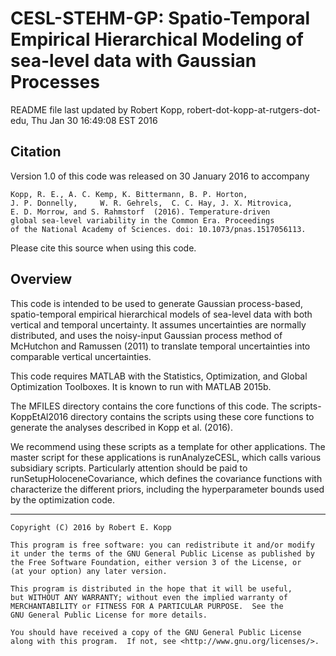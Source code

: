 # CESL-STEHM-GP: Spatio-Temporal Empirical Hierarchical Modeling of sea-level data with Gaussian Processes 

README file last updated by Robert Kopp, robert-dot-kopp-at-rutgers-dot-edu, Thu Jan 30 16:49:08 EST 2016

## Citation

Version 1.0 of this code was released on 30 January 2016 to accompany

	Kopp, R. E., A. C. Kemp, K. Bittermann, B. P. Horton,
	J. P. Donnelly, 	W. R. Gehrels,  C. C. Hay, J. X. Mitrovica,
	E. D. Morrow, and S. Rahmstorf 	(2016). Temperature-driven
	global sea-level variability in the Common Era. Proceedings
	of the National Academy of Sciences. doi: 10.1073/pnas.1517056113.
	
Please cite this source when using this code.

## Overview

This code is intended to be used to generate Gaussian process-based, spatio-temporal empirical hierarchical models of sea-level data with both vertical and temporal uncertainty. It assumes uncertainties are normally distributed, and uses the noisy-input Gaussian process method of McHutchon and Ramussen (2011) to translate temporal uncertainties into comparable vertical uncertainties.    

This code requires MATLAB with the Statistics, Optimization, and Global Optimization Toolboxes. It is known to run with MATLAB 2015b.

The MFILES directory contains the core functions of this code. The scripts-KoppEtAl2016 directory contains the scripts using these core functions to generate the analyses described in Kopp et al. (2016).

We recommend using these scripts as a template for other applications.   The master script for these applications is runAnalyzeCESL, which calls various subsidiary scripts. Particularly attention should be paid to runSetupHoloceneCovariance, which defines the covariance functions with characterize the different priors, including the hyperparameter bounds used by the optimization code. 

----

    Copyright (C) 2016 by Robert E. Kopp

    This program is free software: you can redistribute it and/or modify
    it under the terms of the GNU General Public License as published by
    the Free Software Foundation, either version 3 of the License, or
    (at your option) any later version.

    This program is distributed in the hope that it will be useful,
    but WITHOUT ANY WARRANTY; without even the implied warranty of
    MERCHANTABILITY or FITNESS FOR A PARTICULAR PURPOSE.  See the
    GNU General Public License for more details.

    You should have received a copy of the GNU General Public License
    along with this program.  If not, see <http://www.gnu.org/licenses/>.
